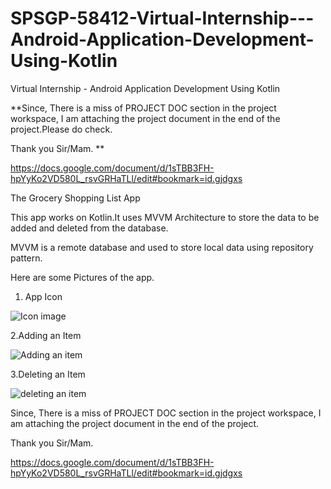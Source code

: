 # SPSGP-58412-Virtual-Internship---Android-Application-Development-Using-Kotlin
Virtual Internship - Android Application Development Using Kotlin




**Since, There is a miss of PROJECT DOC section in the project workspace, I am attaching the project document in the end of the project.Please do check.

Thank you Sir/Mam. **

https://docs.google.com/document/d/1sTBB3FH-hpYyKo2VD580L_rsvGRHaTLl/edit#bookmark=id.gjdgxs






The Grocery Shopping List App

This app works on Kotlin.It uses MVVM Architecture to store the data to be added and deleted from the database.


MVVM is a remote database and  used to store local data using repository pattern.

Here are some Pictures of the app.

1. App Icon
  
  ![Icon image](https://user-images.githubusercontent.com/92157932/192013461-d7b0f427-2f51-48d6-9741-562996bdd518.jpeg)
  
2.Adding an Item

![Adding an item](https://user-images.githubusercontent.com/92157932/192013697-32180685-c3cd-455a-83a3-eac03ce546c5.jpeg)

3.Deleting an Item

![deleting an item](https://user-images.githubusercontent.com/92157932/192013771-caa8b13a-abfc-4773-ae7f-eb3ac5f047ac.jpeg)



Since, There is a miss of PROJECT DOC section in the project workspace, I am attaching the project document in the end of the project.

Thank you Sir/Mam. 

https://docs.google.com/document/d/1sTBB3FH-hpYyKo2VD580L_rsvGRHaTLl/edit#bookmark=id.gjdgxs
